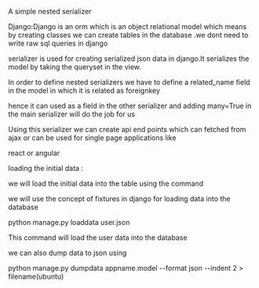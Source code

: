 A simple nested serializer

Django:Django is an orm which is an object relational model which means by creating classes we can create tables in the database .we dont need to write raw sql queries in django

serializer is used for creating serialized json data in django.It serializes the model by taking the queryset in the view.

In order to define nested serializers we have to define a related_name field in the model in which it is related as foreignkey 

hence it can used as a field in the other serializer  and adding many=True in the main serializer will do the job for us


Using this serializer we can create api end points which can fetched from ajax or can be used for single page applications like  

react or angular





loading the initial data :

we will load the initial data into the table using the command

we will use the concept of fixtures in django for loading data into the database



python manage.py loaddata user.json

This command will load the user data into the database 

we can also dump data to json using


python manage.py dumpdata appname.model --format json --indent 2 > filename(ubuntu)




